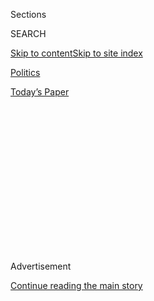 <div id="app">

<div>

<div>

<div>

<div class="NYTAppHideMasthead css-1q2w90k e1suatyy0">

<div class="section css-ui9rw0 e1suatyy2">

<div class="css-eph4ug er09x8g0">

<div class="css-6n7j50">

</div>

<span class="css-1dv1kvn">Sections</span>

<div class="css-10488qs">

<span class="css-1dv1kvn">SEARCH</span>

</div>

[Skip to content](#site-content)[Skip to site index](#site-index)

</div>

<div id="masthead-section-label" class="css-1wr3we4 eaxe0e00">

[Politics](https://www.nytimes.com/section/politics)

</div>

<div class="css-10698na e1huz5gh0">

</div>

</div>

<div id="masthead-bar-one" class="section hasLinks css-15hmgas e1csuq9d3">

<div class="css-uqyvli e1csuq9d0">

</div>

<div class="css-1uqjmks e1csuq9d1">

</div>

<div class="css-9e9ivx">

[](https://myaccount.nytimes.com/auth/login?response_type=cookie&client_id=vi)

</div>

<div class="css-1bvtpon e1csuq9d2">

[Today’s Paper](https://www.nytimes.com/section/todayspaper)

</div>

</div>

</div>

</div>

<div data-aria-hidden="false">

<div id="site-content" role="main">

<div>

<div class="css-1aor85t" style="opacity:0.000000001;z-index:-1;visibility:hidden">

<div class="css-1hqnpie">

<div class="css-epjblv">

<span class="css-17xtcya">[Politics](/section/politics)</span><span class="css-x15j1o">|</span><span class="css-fwqvlz">U.S.
Charges Chinese Military Officers in 2017 Equifax Hacking</span>

</div>

<div class="css-k008qs">

<div class="css-1iwv8en">

<span class="css-18z7m18"></span>

<div>

</div>

</div>

<span class="css-1n6z4y">https://nyti.ms/2UQvm0j</span>

<div class="css-1705lsu">

<div class="css-4xjgmj">

<div class="css-4skfbu" role="toolbar" data-aria-label="Social Media Share buttons, Save button, and Comments Panel with current comment count" data-testid="share-tools">

  - 
  - 
  - 
  - 
    
    <div class="css-6n7j50">
    
    </div>

  - 
  - 

</div>

</div>

</div>

</div>

</div>

</div>

<div id="NYT_TOP_BANNER_REGION" class="css-13pd83m">

</div>

<div id="top-wrapper" class="css-1sy8kpn">

<div id="top-slug" class="css-l9onyx">

Advertisement

</div>

[Continue reading the main story](#after-top)

<div class="ad top-wrapper" style="text-align:center;height:100%;display:block;min-height:250px">

<div id="top" class="place-ad" data-position="top" data-size-key="top">

</div>

</div>

<div id="after-top">

</div>

</div>

<div>

<div id="sponsor-wrapper" class="css-1hyfx7x">

<div id="sponsor-slug" class="css-19vbshk">

Supported by

</div>

[Continue reading the main story](#after-sponsor)

<div id="sponsor" class="ad sponsor-wrapper" style="text-align:center;height:100%;display:block">

</div>

<div id="after-sponsor">

</div>

</div>

<div class="css-186x18t">

</div>

<div class="css-1vkm6nb ehdk2mb0">

# U.S. Charges Chinese Military Officers in 2017 Equifax Hacking

</div>

The indictment suggests that the breach was part of a series of thefts
by China to use the data to target American officials.

<div class="css-79elbk" data-testid="photoviewer-wrapper">

<div class="css-z3e15g" data-testid="photoviewer-wrapper-hidden">

</div>

<div class="css-1a48zt4 ehw59r15" data-testid="photoviewer-children">

![<span class="css-16f3y1r e13ogyst0" data-aria-hidden="true">Hackers
stole names, birth dates and Social Security numbers of millions of
Americans in an attack on Equifax in
2017.</span><span class="css-cnj6d5 e1z0qqy90" itemprop="copyrightHolder"><span class="css-1ly73wi e1tej78p0">Credit...</span><span><span>Justin
Lane/European Pressphoto
Agency</span></span></span>](https://static01.nyt.com/images/2020/02/10/us/politics/10dc-cyber/10dc-cyber-articleLarge.jpg?quality=75&auto=webp&disable=upscale)

</div>

</div>

<div class="css-18e8msd">

<div class="css-vp77d3 epjyd6m0">

<div class="css-hus3qt ey68jwv0" data-aria-hidden="true">

[![Katie
Benner](https://static01.nyt.com/images/2018/02/16/multimedia/author-katie-benner/author-katie-benner-thumbLarge-v2.png
"Katie Benner")](https://www.nytimes.com/by/katie-benner)

</div>

<div class="css-1baulvz">

By [<span class="css-1baulvz last-byline" itemprop="name">Katie
Benner</span>](https://www.nytimes.com/by/katie-benner)

</div>

</div>

  - 
    
    <div class="css-ld3wwf e16638kd2">
    
    Published Feb. 10, 2020Updated May 7, 2020
    
    </div>

  - 
    
    <div class="css-4xjgmj">
    
    <div class="css-pvvomx" role="toolbar" data-aria-label="Social Media Share buttons, Save button, and Comments Panel with current comment count" data-testid="share-tools">
    
      - 
      - 
      - 
      - 
        
        <div class="css-6n7j50">
        
        </div>
    
      - 
      - 
    
    </div>
    
    </div>

</div>

<div class="css-mdjrty">

[阅读简体中文版](https://cn.nytimes.com/usa/20200211/equifax-hack-china/ "Read in Simplified Chinese")[閱讀繁體中文版](https://cn.nytimes.com/usa/20200211/equifax-hack-china/zh-hant/ "Read in Traditional Chinese")

</div>

</div>

<div class="section meteredContent css-1r7ky0e" name="articleBody" itemprop="articleBody">

<div class="css-1fanzo5 StoryBodyCompanionColumn">

<div class="css-53u6y8">

WASHINGTON — Four members of China’s military [were
charged](https://www.justice.gov/opa/press-release/file/1246891/download)
on Monday with hacking into Equifax, one of the nation’s largest credit
reporting agencies, and stealing trade secrets and the personal data of
about 145 million Americans in 2017.

The charges underscored China’s quest to obtain Americans’ data and its
willingness to flout a [2015 agreement with the United
States](https://www.nytimes.com/2015/09/26/world/asia/xi-jinping-white-house.html)
to refrain from hacking and
[cyberattacks](https://www.nytimes.com/2020/05/07/world/asia/china-hacking-military-aria.html),
all in an effort to expand economic power and influence.

The indictment suggests the hack was part of a series of major data
thefts organized by the People’s Liberation Army and Chinese
intelligence agencies. China can use caches of personal information and
combine them with artificial intelligence to better target American
intelligence officers and other officials, Attorney General William P.
Barr said.

</div>

</div>

<div class="css-1fanzo5 StoryBodyCompanionColumn">

<div class="css-53u6y8">

“This was a deliberate and sweeping intrusion into the private
information of the American people,” he said.

</div>

</div>

![<span class="css-16f3y1r e13ogyst0">Attorney General William P. Barr
said the U.S. charged four Chinese military officers in the 2017 hacking
of Equifax, which included the personal data of about 145 million
Americans.</span><span class="css-cch8ym"><span class="css-1dv1kvn">Credit</span><span class="css-cnj6d5 e1z0qqy90" itemprop="copyrightHolder"><span class="css-1ly73wi e1tej78p0">Credit...</span><span>Sarah
Silbiger/Getty
Images</span></span></span>](https://static01.nyt.com/images/2020/02/10/us/politics/10dc-barr/10dc-barr-videoSixteenByNine3000.jpg)

<div class="css-1fanzo5 StoryBodyCompanionColumn">

<div class="css-53u6y8">

The information stolen from Equifax, which is based in Atlanta, could
reveal whether any American officials are under financial stress and
thus susceptible to bribery or blackmail.

Though not as large as other major breaches, [the attack on
Equifax](https://www.nytimes.com/2017/09/07/business/equifax-cyberattack.html)
was far more severe. Hackers stole names, birth dates and Social
Security numbers of nearly half of all Americans — data that can be used
to access information like medical histories and bank accounts.

“This kind of attack on American industry is of a piece with other
Chinese illegal acquisitions of sensitive personal data,” Mr. Barr said
at a news conference announcing the charges, citing China’s theft of
records in recent years from the government’s [Office of Personnel
Management](https://www.nytimes.com/2015/08/01/world/asia/us-decides-to-retaliate-against-chinas-hacking.html),
[Marriott
International](https://www.nytimes.com/2019/01/04/us/politics/marriott-hack-passports.html)
and [the insurance company
Anthem](https://www.nytimes.com/2019/05/09/technology/anthem-hack-indicted-breach.html).

The biggest of those breaches was the theft in 2015 of roughly 22
million security clearance files from the government personnel office,
which keeps track of federal employees and contractors.

</div>

</div>

<div class="css-1fanzo5 StoryBodyCompanionColumn">

<div class="css-53u6y8">

It quickly became clear that the data was of significant value to the
Chinese government: American officials with security clearances —
including some of the most senior members of the government — had to
reveal foreign contacts, relationships including extramarital affairs,
health histories and information about their children and other family
members.

The breach was so severe that the C.I.A. had to cancel assignments for
undercover officers planning to go to China; though the agency did not
submit its employees’ information to the personnel office, those
individuals were often undercover as State Department or other
government officials.

Then it got worse. Hacks into Anthem’s database and Starwood hotels —
later taken over by Marriott — appeared to be orchestrated by the same
or related Chinese groups. The United States assessed that China was
building a vast database of who worked with whom in national security
jobs, where they traveled and what their health histories were,
according to American officials.

Over time, China can use the data sets to improve its artificial
intelligence capabilities to the point where it can predict which
Americans will be primed for future grooming and recruitment, John C.
Demers, the assistant attorney general for national security at the
Justice Department, said in an interview.

The charges were only the second time that the Justice Department has
indicted Chinese military officers on suspicions of hacking. In 2014,
five Chinese military officers were indicted in data thefts from a labor
union, critical infrastructure and companies including U.S. Steel.

The Justice Department rarely secures indictments against members of
foreign militaries or intelligence services, in part to avoid
retaliation against American troops and spies, but Mr. Barr said it has
made exceptions for state-sponsored actors who hacked into American
networks to steal intellectual property or interfere in United States
elections.

In 2015, President Barack Obama and President Xi Jinping of China agreed
to rein in economically motivated cyberattacks in order to cooperate
with requests to investigate cybercrimes and to avoid targeting critical
infrastructure in each other’s countries.

</div>

</div>

<div class="css-1fanzo5 StoryBodyCompanionColumn">

<div class="css-53u6y8">

While Justice Department officials do not believe economic espionage was
the primary goal of the Equifax hacking, Mr. Demers said the attack
could be seen as a violation of the spirit of that deal.

“China sees economic interests and intelligence interests as one and the
same,” he said. “Commercial benefits are national security benefits in
China.”

The indictment shows that in addition to signing treaties and adopting
certain conventions, the United States must also be willing to publicly
identify and indict state actors in criminal cases, said Megan Brown,
the leader of the cyber and privacy practice at the law firm Wiley Rein.

“This is how we will drive international norms: by indicting people, not
solely by negotiating treaties and adopting conventions,” she said.

The nine-count indictment accused the Chinese military of hacking into
Equifax’s computer networks, maintaining unauthorized access to them and
stealing sensitive, personally identifiable information about Americans.

Months before the attack, the government warned Equifax that its network
contained a vulnerability, but the company did not patch it, according
to government documents. The hacking was “entirely preventable,” a
congressional study concluded in 2018.

The defendants — Wu Zhiyong, Wang Qian, Xu Ke and Liu Lei, all members
of the People’s Liberation Army — exploited that weakness in May 2017 to
break into the network, conduct weeks of surveillance and steal Equifax
employee login credentials before filching trade secrets and data. They
masked their activity by using encrypted communications and routing
their internet traffic through 34 servers in nearly 20 countries,
including Switzerland and Singapore, according to prosecutors.

</div>

</div>

<div class="css-1fanzo5 StoryBodyCompanionColumn">

<div class="css-53u6y8">

For the most part, they managed to erase their tracks inside of the
Equifax network. But investigators eventually traced their activity to
two China-based servers that connected directly to Equifax.

Investigators identified the four indicted officers by reviewing
forensic data, analyzing the malware used in the attack and establishing
a digital footprint that linked them to the intrusion, David Bowdich,
the deputy director of the F.B.I., said at the news conference.

In the months after Equifax was hacked, security researchers concluded
that criminals, not state actors, had siphoned information over a few
months after gaining access to the network. That alone was enough to
force the resignation of the company’s chief executive.

But that explanation appeared increasingly suspect over time because the
Equifax data — like the information gleaned from the Office of Personnel
Management — did not appear broadly for sale on the so-called dark web,
where illicitly obtained information is often sold for use in
cybercrime.

Law enforcement officials have not yet found evidence that the Chinese
government has used the data from the Equifax hacking, Mr. Bowdich said.

The company reiterated on Monday the difficulty of warding off
state-sponsored attacks. Companies often fall back on that explanation;
Senator Mark Warner of Virginia, the top Democrat on the Senate
Intelligence Committee, pushed back after the indictment was made
public.

“A company in the business of collecting and retaining massive amounts
of Americans’ sensitive personal information must act with the utmost
care — and face any consequences that arise from that failure,” he said
in a statement.

</div>

</div>

<div class="css-1fanzo5 StoryBodyCompanionColumn">

<div class="css-53u6y8">

The hackers’ encryption of their operations inside Equifax’s networks is
a common technique and has raised new questions about why such sensitive
data in American databases is not legally required to be encrypted,
experts noted. Many companies have resisted such regulation, in part
because encrypted data can be harder for them to search.

China has “pioneered an expansive approach to stealing innovation,”
Christopher A. Wray, the director of the F.B.I., said last week at a
conference on the threats posed by China.

He said China was racing to obtain information about sectors as diverse
as agriculture and medicine to advance its economy, using a mix of legal
means like company acquisitions and illicit acts like spying and
cyberattacks.

“They’ve shown that they’re willing to steal their way up the economic
ladder at our expense,” Mr. Wray said.

The outcry from consumers and lawmakers after the Equifax breach and the
company’s clumsy response was strong: Its executives were chastised, and
Equifax eventually [settled with
regulators](https://www.nytimes.com/2019/07/22/business/equifax-settlement.html)
for up to $700 million.

But of the 147 million consumers affected, only a little more than 10
percent had [filed for some type of
compensation](https://www.nytimes.com/2020/01/22/business/equifax-breach-settlement.html)
as of Dec. 1.

Of those, more than 4.5 million filed claims for a cash payment of up to
$125, one of the settlement options. But the company had set aside only
$31 million for that option, which amounts to less than $7 a person.

</div>

</div>

<div class="css-1fanzo5 StoryBodyCompanionColumn">

<div class="css-53u6y8">

While the thefts present a national security risk, Americans have
“almost become as a country immune to these breaches,” Mr. Bowdich
said.

“You hear about it in the news and you think, ‘Well there goes my credit
card number, my Social Security number, my bank account information,’
and you sign up for another year of free credit card monitoring
information,” he said. “We cannot think like that in this country.”

David E. Sanger contributed reporting from Washington, Nicole Perlroth
from San Francisco and Tara Siegel Bernard from New York.

</div>

</div>

<div>

</div>

</div>

<div>

</div>

<div>

</div>

<div>

</div>

<div>

<div id="bottom-wrapper" class="css-1ede5it">

<div id="bottom-slug" class="css-l9onyx">

Advertisement

</div>

[Continue reading the main story](#after-bottom)

<div id="bottom" class="ad bottom-wrapper" style="text-align:center;height:100%;display:block;min-height:90px">

</div>

<div id="after-bottom">

</div>

</div>

</div>

</div>

</div>

## Site Index

<div>

</div>

## Site Information Navigation

  - [© <span>2020</span> <span>The New York Times
    Company</span>](https://help.nytimes.com/hc/en-us/articles/115014792127-Copyright-notice)

<!-- end list -->

  - [NYTCo](https://www.nytco.com/)
  - [Contact
    Us](https://help.nytimes.com/hc/en-us/articles/115015385887-Contact-Us)
  - [Work with us](https://www.nytco.com/careers/)
  - [Advertise](https://nytmediakit.com/)
  - [T Brand Studio](http://www.tbrandstudio.com/)
  - [Your Ad
    Choices](https://www.nytimes.com/privacy/cookie-policy#how-do-i-manage-trackers)
  - [Privacy](https://www.nytimes.com/privacy)
  - [Terms of
    Service](https://help.nytimes.com/hc/en-us/articles/115014893428-Terms-of-service)
  - [Terms of
    Sale](https://help.nytimes.com/hc/en-us/articles/115014893968-Terms-of-sale)
  - [Site Map](https://spiderbites.nytimes.com)
  - [Help](https://help.nytimes.com/hc/en-us)
  - [Subscriptions](https://www.nytimes.com/subscription?campaignId=37WXW)

</div>

</div>

</div>

</div>
